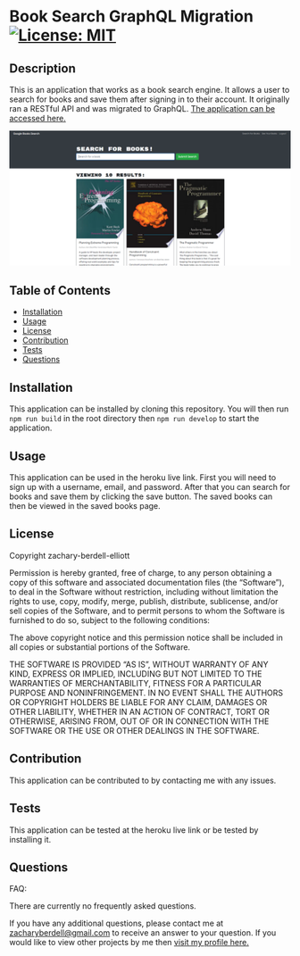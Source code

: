 # Book Search GraphQL Migration [![License: MIT](https://img.shields.io/badge/License-MIT-yellow.svg)](https://opensource.org/licenses/MIT)

## Description
This is an application that works as a book search engine. It allows a user to search for books and save them after signing in to their account. It originally ran a RESTful API and was migrated to GraphQL. [The application can be accessed here.](https://tranquil-everglades-81687.herokuapp.com/)

![Image of books being searched for on the site](./assets/book-search.png)

## Table of Contents
* [Installation](#installation)
* [Usage](#usage)
* [License](#license)
* [Contribution](#contribution)
* [Tests](#tests)
* [Questions](#questions)

## Installation 
This application can be installed by cloning this repository. You will then run `npm run build` in the root directory then `npm run develop` to start the application.

## Usage 
This application can be used in the heroku live link. First you will need to sign up with a username, email, and password. After that you can search for books and save them by clicking the save button. The saved books can then be viewed in the saved books page.

## License 
Copyright zachary-berdell-elliott

Permission is hereby granted, free of charge, to any person obtaining a copy of this software and associated documentation files (the “Software”), to deal in the Software without restriction, including without limitation the rights to use, copy, modify, merge, publish, distribute, sublicense, and/or sell copies of the Software, and to permit persons to whom the Software is furnished to do so, subject to the following conditions:

  The above copyright notice and this permission notice shall be included in all copies or substantial portions of the Software.
    
  THE SOFTWARE IS PROVIDED “AS IS”, WITHOUT WARRANTY OF ANY KIND, EXPRESS OR IMPLIED, INCLUDING BUT NOT LIMITED TO THE WARRANTIES OF MERCHANTABILITY, FITNESS FOR A PARTICULAR PURPOSE AND NONINFRINGEMENT. IN NO EVENT SHALL THE AUTHORS OR COPYRIGHT HOLDERS BE LIABLE FOR ANY CLAIM, DAMAGES OR OTHER LIABILITY, WHETHER IN AN ACTION OF CONTRACT, TORT OR OTHERWISE, ARISING FROM, OUT OF OR IN CONNECTION WITH THE SOFTWARE OR THE USE OR OTHER DEALINGS IN THE SOFTWARE.

## Contribution 
This application can be contributed to by contacting me with any issues.

## Tests 
This application can be tested at the heroku live link or be tested by installing it. 

## Questions 
FAQ: 

There are currently no frequently asked questions.

If you have any additional questions, please contact me at zacharyberdell@gmail.com to receive an answer to your question. If you would like to view other projects by me then [visit my profile here.](https://github.com/zachary-berdell-elliott)
